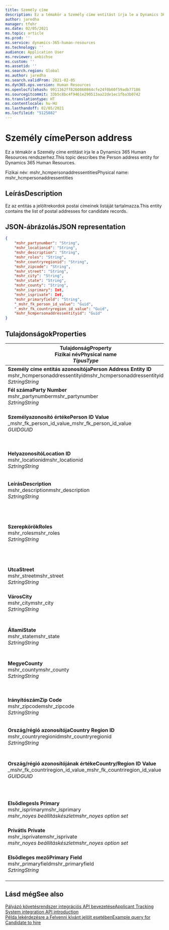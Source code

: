 ```yaml
---
title: Személy címe
description: Ez a témakör a Személy címe entitást írja le a Dynamics 365 Human Resources rendszerhez.
author: jaredha
manager: tfehr
ms.date: 02/05/2021
ms.topic: article
ms.prod: ''
ms.service: dynamics-365-human-resources
ms.technology: ''
audience: Application User
ms.reviewer: anbichse
ms.custom: ''
ms.assetid: ''
ms.search.region: Global
ms.author: jaredha
ms.search.validFrom: 2021-02-05
ms.dyn365.ops.version: Human Resources
ms.openlocfilehash: 9911362ff8260860864cfe24f0b60f59adb77186
ms.sourcegitcommit: 33b5c8bc4f9461e290513aa22de1ec1fba3b0742
ms.translationtype: HT
ms.contentlocale: hu-HU
ms.lasthandoff: 02/05/2021
ms.locfileid: "5125882"
---
```

# <a name="person-address"></a><span data-ttu-id="95acf-103">Személy címe</span><span class="sxs-lookup"><span data-stu-id="95acf-103">Person address</span></span>

<span data-ttu-id="95acf-104">Ez a témakör a Személy címe entitást írja le a Dynamics 365 Human Resources rendszerhez.</span><span class="sxs-lookup"><span data-stu-id="95acf-104">This topic describes the Person address entity for Dynamics 365 Human Resources.</span></span>

<span data-ttu-id="95acf-105">Fizikai név: mshr_hcmpersonaddressentities</span><span class="sxs-lookup"><span data-stu-id="95acf-105">Physical name: mshr_hcmpersonaddressentities</span></span>

## <a name="description"></a><span data-ttu-id="95acf-106">Leírás</span><span class="sxs-lookup"><span data-stu-id="95acf-106">Description</span></span>

<span data-ttu-id="95acf-107">Ez az entitás a jelöltrekordok postai címeinek listáját tartalmazza.</span><span class="sxs-lookup"><span data-stu-id="95acf-107">This entity contains the list of postal addresses for candidate records.</span></span>

## <a name="json-representation"></a><span data-ttu-id="95acf-108">JSON-ábrázolás</span><span class="sxs-lookup"><span data-stu-id="95acf-108">JSON representation</span></span>

```json
{
    "mshr_partynumber": "String",
    "mshr_locationid": "String",
    "mshr_description": "String",
    "mshr_roles": "String",
    "mshr_countryregionid": "String",
    "mshr_zipcode": "String",
    "mshr_street": "String",
    "mshr_city": "String",
    "mshr_state": "String",
    "mshr_county": "String",
    "mshr_isprimary": Int,
    "mshr_isprivate": Int,
    "mshr_primaryfield": "String",
    "_mshr_fk_person_id_value": "Guid",
    "_mshr_fk_countryregion_id_value": "Guid",
    "mshr_hcmpersonaddressentityid": "Guid"
}
```

## <a name="properties"></a><span data-ttu-id="95acf-109">Tulajdonságok</span><span class="sxs-lookup"><span data-stu-id="95acf-109">Properties</span></span>

| <span data-ttu-id="95acf-110">Tulajdonság</span><span class="sxs-lookup"><span data-stu-id="95acf-110">Property</span></span><br><span data-ttu-id="95acf-111">**Fizikai név**</span><span class="sxs-lookup"><span data-stu-id="95acf-111">**Physical name**</span></span><br><span data-ttu-id="95acf-112">**_Típus_**</span><span class="sxs-lookup"><span data-stu-id="95acf-112">**_Type_**</span></span> | <span data-ttu-id="95acf-113">Használat</span><span class="sxs-lookup"><span data-stu-id="95acf-113">Use</span></span> | <span data-ttu-id="95acf-114">Leírás</span><span class="sxs-lookup"><span data-stu-id="95acf-114">Description</span></span> |
| --- | --- | --- |
| <span data-ttu-id="95acf-115">**Személy címe entitás azonosítója**</span><span class="sxs-lookup"><span data-stu-id="95acf-115">**Person Address Entity ID**</span></span><br><span data-ttu-id="95acf-116">mshr_hcmpersonaddressentityid</span><span class="sxs-lookup"><span data-stu-id="95acf-116">mshr_hcmpersonaddressentityid</span></span><br><span data-ttu-id="95acf-117">*Sztring*</span><span class="sxs-lookup"><span data-stu-id="95acf-117">*String*</span></span> | <span data-ttu-id="95acf-118">Írásvédett</span><span class="sxs-lookup"><span data-stu-id="95acf-118">Read-only</span></span><br><span data-ttu-id="95acf-119">Szükséges</span><span class="sxs-lookup"><span data-stu-id="95acf-119">Required</span></span> | <span data-ttu-id="95acf-120">Az entitásrekord rendszer által generált egyedi azonosítója.</span><span class="sxs-lookup"><span data-stu-id="95acf-120">System-generated unique identifier for the entity record.</span></span> |
| <span data-ttu-id="95acf-121">**Fél száma**</span><span class="sxs-lookup"><span data-stu-id="95acf-121">**Party Number**</span></span><br><span data-ttu-id="95acf-122">mshr_partynumber</span><span class="sxs-lookup"><span data-stu-id="95acf-122">mshr_partynumber</span></span><br><span data-ttu-id="95acf-123">*Sztring*</span><span class="sxs-lookup"><span data-stu-id="95acf-123">*String*</span></span> | <span data-ttu-id="95acf-124">Olvasás/írás</span><span class="sxs-lookup"><span data-stu-id="95acf-124">Read/write</span></span><br><span data-ttu-id="95acf-125">Szükséges</span><span class="sxs-lookup"><span data-stu-id="95acf-125">Required</span></span> | <span data-ttu-id="95acf-126">A társított fél (személy) rekordjának azonosítója.</span><span class="sxs-lookup"><span data-stu-id="95acf-126">The ID of the associated party (person) record.</span></span> |
| <span data-ttu-id="95acf-127">**Személyazonosító értéke**</span><span class="sxs-lookup"><span data-stu-id="95acf-127">**Person ID Value**</span></span><br><span data-ttu-id="95acf-128">_mshr_fk_person_id_value</span><span class="sxs-lookup"><span data-stu-id="95acf-128">_mshr_fk_person_id_value</span></span><br><span data-ttu-id="95acf-129">*GUID*</span><span class="sxs-lookup"><span data-stu-id="95acf-129">*GUID*</span></span> | <span data-ttu-id="95acf-130">Írásvédett</span><span class="sxs-lookup"><span data-stu-id="95acf-130">Read-only</span></span><br><span data-ttu-id="95acf-131">Szükséges</span><span class="sxs-lookup"><span data-stu-id="95acf-131">Required</span></span><br><span data-ttu-id="95acf-132">Idegen kulcs: mshr_dirpersonentityid / mshr_dirpersonentity</span><span class="sxs-lookup"><span data-stu-id="95acf-132">Foreign key: mshr_dirpersonentityid of mshr_dirpersonentity</span></span> | <span data-ttu-id="95acf-133">A fél (személy) entitásrekord rendszer által generált egyedi azonosítója.</span><span class="sxs-lookup"><span data-stu-id="95acf-133">The system-generated identifier of the party (person) entity record.</span></span> |
| <span data-ttu-id="95acf-134">**Helyazonosító**</span><span class="sxs-lookup"><span data-stu-id="95acf-134">**Location ID**</span></span><br><span data-ttu-id="95acf-135">mshr_locationid</span><span class="sxs-lookup"><span data-stu-id="95acf-135">mshr_locationid</span></span><br><span data-ttu-id="95acf-136">*Sztring*</span><span class="sxs-lookup"><span data-stu-id="95acf-136">*String*</span></span> | <span data-ttu-id="95acf-137">Olvasás/írás</span><span class="sxs-lookup"><span data-stu-id="95acf-137">Read/write</span></span><br><span data-ttu-id="95acf-138">Szükséges</span><span class="sxs-lookup"><span data-stu-id="95acf-138">Required</span></span> | <span data-ttu-id="95acf-139">A címrekord helyazonosítója.</span><span class="sxs-lookup"><span data-stu-id="95acf-139">The location ID of the address record.</span></span> <span data-ttu-id="95acf-140">Beállítás egy mshr_logisticspostaladdresslocationcdsentity entitásban.</span><span class="sxs-lookup"><span data-stu-id="95acf-140">Set up in mshr_logisticspostaladdresslocationcdsentity entity.</span></span> |
| <span data-ttu-id="95acf-141">**Leírás**</span><span class="sxs-lookup"><span data-stu-id="95acf-141">**Description**</span></span><br><span data-ttu-id="95acf-142">mshr_description</span><span class="sxs-lookup"><span data-stu-id="95acf-142">mshr_description</span></span><br><span data-ttu-id="95acf-143">*Sztring*</span><span class="sxs-lookup"><span data-stu-id="95acf-143">*String*</span></span> | <span data-ttu-id="95acf-144">Olvasás/írás</span><span class="sxs-lookup"><span data-stu-id="95acf-144">Read/write</span></span><br><span data-ttu-id="95acf-145">Szükséges</span><span class="sxs-lookup"><span data-stu-id="95acf-145">Required</span></span> | <span data-ttu-id="95acf-146">A jelölt címének leírása.</span><span class="sxs-lookup"><span data-stu-id="95acf-146">A description of the candidate’s address.</span></span> |
| <span data-ttu-id="95acf-147">**Szerepkörök**</span><span class="sxs-lookup"><span data-stu-id="95acf-147">**Roles**</span></span><br><span data-ttu-id="95acf-148">mshr_roles</span><span class="sxs-lookup"><span data-stu-id="95acf-148">mshr_roles</span></span><br><span data-ttu-id="95acf-149">*Sztring*</span><span class="sxs-lookup"><span data-stu-id="95acf-149">*String*</span></span> | <span data-ttu-id="95acf-150">Olvasás/írás</span><span class="sxs-lookup"><span data-stu-id="95acf-150">Read/write</span></span><br><span data-ttu-id="95acf-151">Szükséges</span><span class="sxs-lookup"><span data-stu-id="95acf-151">Required</span></span> | <span data-ttu-id="95acf-152">A címhez hozzárendelt szerepkörök.</span><span class="sxs-lookup"><span data-stu-id="95acf-152">The roles assigned for this address.</span></span> <span data-ttu-id="95acf-153">Több szerepkört is hozzárendelhet.</span><span class="sxs-lookup"><span data-stu-id="95acf-153">More than one role can be assigned.</span></span> <span data-ttu-id="95acf-154">Minden szerepkört pontosvesszővel kell elválasztani egymástól.</span><span class="sxs-lookup"><span data-stu-id="95acf-154">Each role should be separated by a semicolon.</span></span> <span data-ttu-id="95acf-155">Az mshr_logisticslocationroleentity entitásban lévő érvényes értékek.</span><span class="sxs-lookup"><span data-stu-id="95acf-155">Valid values contained in the mshr_logisticslocationroleentity entity.</span></span> |
| <span data-ttu-id="95acf-156">**Utca**</span><span class="sxs-lookup"><span data-stu-id="95acf-156">**Street**</span></span><br><span data-ttu-id="95acf-157">mshr_street</span><span class="sxs-lookup"><span data-stu-id="95acf-157">mshr_street</span></span><br><span data-ttu-id="95acf-158">*Sztring*</span><span class="sxs-lookup"><span data-stu-id="95acf-158">*String*</span></span> | <span data-ttu-id="95acf-159">Olvasás/írás</span><span class="sxs-lookup"><span data-stu-id="95acf-159">Read/write</span></span><br><span data-ttu-id="95acf-160">Választható</span><span class="sxs-lookup"><span data-stu-id="95acf-160">Optional</span></span> | <span data-ttu-id="95acf-161">Utca, házszám.</span><span class="sxs-lookup"><span data-stu-id="95acf-161">The street number.</span></span> |
| <span data-ttu-id="95acf-162">**Város**</span><span class="sxs-lookup"><span data-stu-id="95acf-162">**City**</span></span><br><span data-ttu-id="95acf-163">mshr_city</span><span class="sxs-lookup"><span data-stu-id="95acf-163">mshr_city</span></span><br><span data-ttu-id="95acf-164">*Sztring*</span><span class="sxs-lookup"><span data-stu-id="95acf-164">*String*</span></span> | <span data-ttu-id="95acf-165">Olvasás/írás</span><span class="sxs-lookup"><span data-stu-id="95acf-165">Read/write</span></span><br><span data-ttu-id="95acf-166">Választható</span><span class="sxs-lookup"><span data-stu-id="95acf-166">Optional</span></span> | <span data-ttu-id="95acf-167">A címben szereplő város.</span><span class="sxs-lookup"><span data-stu-id="95acf-167">The city of the address.</span></span> <span data-ttu-id="95acf-168">Beállítás az mshr_logisticsaddresscityentity entitásban.</span><span class="sxs-lookup"><span data-stu-id="95acf-168">Set up in mshr_logisticsaddresscityentity entity.</span></span> |
| <span data-ttu-id="95acf-169">**Állami**</span><span class="sxs-lookup"><span data-stu-id="95acf-169">**State**</span></span><br><span data-ttu-id="95acf-170">mshr_state</span><span class="sxs-lookup"><span data-stu-id="95acf-170">mshr_state</span></span><br><span data-ttu-id="95acf-171">*Sztring*</span><span class="sxs-lookup"><span data-stu-id="95acf-171">*String*</span></span> | <span data-ttu-id="95acf-172">Olvasás/írás</span><span class="sxs-lookup"><span data-stu-id="95acf-172">Read/write</span></span><br><span data-ttu-id="95acf-173">Választható</span><span class="sxs-lookup"><span data-stu-id="95acf-173">Optional</span></span> | <span data-ttu-id="95acf-174">A címhez tartozó állam.</span><span class="sxs-lookup"><span data-stu-id="95acf-174">The state of the address.</span></span> <span data-ttu-id="95acf-175">Beállítás az mshr_logisticsaddressstateentity entitásban.</span><span class="sxs-lookup"><span data-stu-id="95acf-175">Set up in mshr_logisticsaddressstateentity entity.</span></span> |
| <span data-ttu-id="95acf-176">**Megye**</span><span class="sxs-lookup"><span data-stu-id="95acf-176">**County**</span></span><br><span data-ttu-id="95acf-177">mshr_county</span><span class="sxs-lookup"><span data-stu-id="95acf-177">mshr_county</span></span><br><span data-ttu-id="95acf-178">*Sztring*</span><span class="sxs-lookup"><span data-stu-id="95acf-178">*String*</span></span> | <span data-ttu-id="95acf-179">Olvasás/írás</span><span class="sxs-lookup"><span data-stu-id="95acf-179">Read/write</span></span><br><span data-ttu-id="95acf-180">Választható</span><span class="sxs-lookup"><span data-stu-id="95acf-180">Optional</span></span> | <span data-ttu-id="95acf-181">A címhez tartozó megye megadása.</span><span class="sxs-lookup"><span data-stu-id="95acf-181">The county of the address.</span></span> <span data-ttu-id="95acf-182">Beállítás az mshr_logisticsaddresscountyentity entitásban.</span><span class="sxs-lookup"><span data-stu-id="95acf-182">Set up in mshr_logisticsaddresscountyentity entity.</span></span> |
| <span data-ttu-id="95acf-183">**Irányítószám**</span><span class="sxs-lookup"><span data-stu-id="95acf-183">**Zip Code**</span></span><br><span data-ttu-id="95acf-184">mshr_zipcode</span><span class="sxs-lookup"><span data-stu-id="95acf-184">mshr_zipcode</span></span><br><span data-ttu-id="95acf-185">*Sztring*</span><span class="sxs-lookup"><span data-stu-id="95acf-185">*String*</span></span> | <span data-ttu-id="95acf-186">Olvasás/írás</span><span class="sxs-lookup"><span data-stu-id="95acf-186">Read/write</span></span><br><span data-ttu-id="95acf-187">Választható</span><span class="sxs-lookup"><span data-stu-id="95acf-187">Optional</span></span> | <span data-ttu-id="95acf-188">A címhez tartozó postai irányítószám.</span><span class="sxs-lookup"><span data-stu-id="95acf-188">The zip/postal code of the address.</span></span> <span data-ttu-id="95acf-189">Beállítás az mshr_logisticsaddresspostalcodeentity entitásban.</span><span class="sxs-lookup"><span data-stu-id="95acf-189">Set up in mshr_logisticsaddresspostalcodeentity entity.</span></span> |
| <span data-ttu-id="95acf-190">**Ország/régió azonosítója**</span><span class="sxs-lookup"><span data-stu-id="95acf-190">**Country Region ID**</span></span><br><span data-ttu-id="95acf-191">mshr_countryregionid</span><span class="sxs-lookup"><span data-stu-id="95acf-191">mshr_countryregionid</span></span><br><span data-ttu-id="95acf-192">*Sztring*</span><span class="sxs-lookup"><span data-stu-id="95acf-192">*String*</span></span> | <span data-ttu-id="95acf-193">Olvasás/írás</span><span class="sxs-lookup"><span data-stu-id="95acf-193">Read/write</span></span><br><span data-ttu-id="95acf-194">Választható</span><span class="sxs-lookup"><span data-stu-id="95acf-194">Optional</span></span> | <span data-ttu-id="95acf-195">A címhez tartozó ország vagy régió megadása</span><span class="sxs-lookup"><span data-stu-id="95acf-195">The country or region of the address.</span></span> |
| <span data-ttu-id="95acf-196">**Ország/régió azonosítójának értéke**</span><span class="sxs-lookup"><span data-stu-id="95acf-196">**Country/Region ID Value**</span></span><br><span data-ttu-id="95acf-197">_mshr_fk_countriregion_id_value</span><span class="sxs-lookup"><span data-stu-id="95acf-197">_mshr_fk_countriregion_id_value</span></span><br><span data-ttu-id="95acf-198">*GUID*</span><span class="sxs-lookup"><span data-stu-id="95acf-198">*GUID*</span></span> | <span data-ttu-id="95acf-199">Írásvédett</span><span class="sxs-lookup"><span data-stu-id="95acf-199">Read-only</span></span><br><span data-ttu-id="95acf-200">Választható</span><span class="sxs-lookup"><span data-stu-id="95acf-200">Optional</span></span><br><span data-ttu-id="95acf-201">Idegen kulcs: mshr_logisticaddresscountryregionentityid / mshr_logisticsaddresscountryregionentity</span><span class="sxs-lookup"><span data-stu-id="95acf-201">Foreign key: mshr_logisticaddresscountryregionentityid of mshr_logisticsaddresscountryregionentity</span></span> | <span data-ttu-id="95acf-202">A cím országának/régiójának rendszer által generált egyedi azonosítója.</span><span class="sxs-lookup"><span data-stu-id="95acf-202">System-generated unique identifier of the country/region of the address.</span></span> |
| <span data-ttu-id="95acf-203">**Elsődleges**</span><span class="sxs-lookup"><span data-stu-id="95acf-203">**Is Primary**</span></span><br><span data-ttu-id="95acf-204">mshr_isprimary</span><span class="sxs-lookup"><span data-stu-id="95acf-204">mshr_isprimary</span></span><br><span data-ttu-id="95acf-205">*mshr_noyes beállításkészlet*</span><span class="sxs-lookup"><span data-stu-id="95acf-205">*mshr_noyes option set*</span></span> | <span data-ttu-id="95acf-206">Olvasás/írás</span><span class="sxs-lookup"><span data-stu-id="95acf-206">Read/write</span></span><br><span data-ttu-id="95acf-207">Szükséges</span><span class="sxs-lookup"><span data-stu-id="95acf-207">Required</span></span> | <span data-ttu-id="95acf-208">Azt jelzi, hogy ez a cím-e a beállított szerepkörhöz tartozó személy elsődleges címe.</span><span class="sxs-lookup"><span data-stu-id="95acf-208">Identifies whether this address is the primary address for the person of the defined role.</span></span> |
| <span data-ttu-id="95acf-209">**Privát**</span><span class="sxs-lookup"><span data-stu-id="95acf-209">**Is Private**</span></span><br><span data-ttu-id="95acf-210">mshr_isprivate</span><span class="sxs-lookup"><span data-stu-id="95acf-210">mshr_isprivate</span></span><br><span data-ttu-id="95acf-211">*mshr_noyes beállításkészlet*</span><span class="sxs-lookup"><span data-stu-id="95acf-211">*mshr_noyes option set*</span></span> | <span data-ttu-id="95acf-212">Olvasás/írás</span><span class="sxs-lookup"><span data-stu-id="95acf-212">Read/write</span></span><br><span data-ttu-id="95acf-213">Szükséges</span><span class="sxs-lookup"><span data-stu-id="95acf-213">Required</span></span> | <span data-ttu-id="95acf-214">Azt jelzi, hogy ez a cím a személy privát címe-e.</span><span class="sxs-lookup"><span data-stu-id="95acf-214">Identifies whether this address is a private address for the person.</span></span> |
| <span data-ttu-id="95acf-215">**Elsődleges mező**</span><span class="sxs-lookup"><span data-stu-id="95acf-215">**Primary Field**</span></span><br><span data-ttu-id="95acf-216">mshr_primaryfield</span><span class="sxs-lookup"><span data-stu-id="95acf-216">mshr_primaryfield</span></span><br><span data-ttu-id="95acf-217">*Sztring*</span><span class="sxs-lookup"><span data-stu-id="95acf-217">*String*</span></span> | <span data-ttu-id="95acf-218">Írásvédett</span><span class="sxs-lookup"><span data-stu-id="95acf-218">Read-only</span></span><br><span data-ttu-id="95acf-219">Szükséges</span><span class="sxs-lookup"><span data-stu-id="95acf-219">Required</span></span> | <span data-ttu-id="95acf-220">Az entitásrekord elsődleges azonosítójaként használt mező.</span><span class="sxs-lookup"><span data-stu-id="95acf-220">Field used as a primary identifier of the entity record.</span></span> <span data-ttu-id="95acf-221">Fél száma és helyazonosító kombinációja.</span><span class="sxs-lookup"><span data-stu-id="95acf-221">Combination of party number and location ID.</span></span> |

## <a name="see-also"></a><span data-ttu-id="95acf-222">Lásd még</span><span class="sxs-lookup"><span data-stu-id="95acf-222">See also</span></span>

[<span data-ttu-id="95acf-223">Pályázó követésrendszer integrációs API bevezetése</span><span class="sxs-lookup"><span data-stu-id="95acf-223">Applicant Tracking System integration API introduction</span></span>](hr-admin-integration-ats-api-introduction.md)<br>
[<span data-ttu-id="95acf-224">Példa lekérdezésre a Felvenni kívánt jelölt esetében</span><span class="sxs-lookup"><span data-stu-id="95acf-224">Example query for Candidate to hire</span></span>](hr-admin-integration-ats-api-candidate-to-hire-example-query.md)

